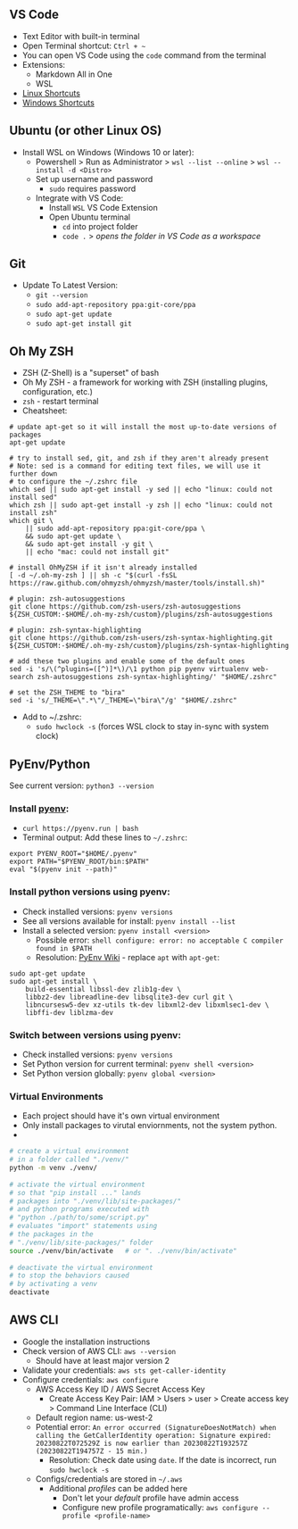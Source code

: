 ## VS Code
  - Text Editor with built-in terminal
  - Open Terminal shortcut: `Ctrl + ~`
  - You can open VS Code using the `code` command from the terminal
  - Extensions:
    - Markdown All in One
    - WSL
  - [Linux Shortcuts](https://code.visualstudio.com/shortcuts/keyboard-shortcuts-linux.pdf)
  - [Windows Shortcuts](https://code.visualstudio.com/shortcuts/keyboard-shortcuts-windows.pdf)
## Ubuntu (or other Linux OS)
  - Install WSL on Windows (Windows 10 or later):
    - Powershell > Run as Administrator > `wsl --list --online` > `wsl --install -d <Distro>`
    - Set up username and password
      - `sudo` requires password
    - Integrate with VS Code:
      - Install `WSL` VS Code Extension
      - Open Ubuntu terminal
        - `cd` into project folder
        - `code .` > *opens the folder in VS Code as a workspace*
  
## Git
  - Update To Latest Version:
    - `git --version`
    - `sudo add-apt-repository ppa:git-core/ppa` 
    - `sudo apt-get update`
    - `sudo apt-get install git`

## Oh My ZSH
  - ZSH (Z-Shell) is a "superset" of bash
  - Oh My ZSH - a framework for working with ZSH (installing plugins, configuration, etc.)
  - `zsh` - restart terminal
  - Cheatsheet:
````shell
# update apt-get so it will install the most up-to-date versions of packages
apt-get update

# try to install sed, git, and zsh if they aren't already present
# Note: sed is a command for editing text files, we will use it further down
# to configure the ~/.zshrc file
which sed || sudo apt-get install -y sed || echo "linux: could not install sed"
which zsh || sudo apt-get install -y zsh || echo "linux: could not install zsh"
which git \
    || sudo add-apt-repository ppa:git-core/ppa \
    && sudo apt-get update \
    && sudo apt-get install -y git \
    || echo "mac: could not install git"

# install OhMyZSH if it isn't already installed
[ -d ~/.oh-my-zsh ] || sh -c "$(curl -fsSL https://raw.github.com/ohmyzsh/ohmyzsh/master/tools/install.sh)"

# plugin: zsh-autosuggestions
git clone https://github.com/zsh-users/zsh-autosuggestions ${ZSH_CUSTOM:-$HOME/.oh-my-zsh/custom}/plugins/zsh-autosuggestions

# plugin: zsh-syntax-highlighting
git clone https://github.com/zsh-users/zsh-syntax-highlighting.git ${ZSH_CUSTOM:-$HOME/.oh-my-zsh/custom}/plugins/zsh-syntax-highlighting

# add these two plugins and enable some of the default ones
sed -i 's/\(^plugins=([^)]*\)/\1 python pip pyenv virtualenv web-search zsh-autosuggestions zsh-syntax-highlighting/' "$HOME/.zshrc"

# set the ZSH_THEME to "bira"
sed -i 's/_THEME=\".*\"/_THEME=\"bira\"/g' "$HOME/.zshrc"

````

- Add to ~/.zshrc:
  - `sudo hwclock -s` (forces WSL clock to stay in-sync with system clock)

## PyEnv/Python
See current version: `python3 --version`

### Install [pyenv](https://github.com/pyenv/pyenv):
  - `curl https://pyenv.run | bash`
  - Terminal output: Add these lines to `~/.zshrc`:
```shell
export PYENV_ROOT="$HOME/.pyenv"
export PATH="$PYENV_ROOT/bin:$PATH"
eval "$(pyenv init --path)"
```

### Install python versions using pyenv:
  - Check installed versions: `pyenv versions`
  - See all versions available for install: `pyenv install --list`
  - Install a selected version: `pyenv install <version>`
    - Possible error: ```shell configure: error: no acceptable C compiler found in $PATH```
    - Resolution: [PyEnv Wiki](https://github.com/pyenv/pyenv/wiki#suggested-build-environment) - replace `apt` with `apt-get`:
```shell
sudo apt-get update
sudo apt-get install \
    build-essential libssl-dev zlib1g-dev \
    libbz2-dev libreadline-dev libsqlite3-dev curl git \
    libncursesw5-dev xz-utils tk-dev libxml2-dev libxmlsec1-dev \
    libffi-dev liblzma-dev
```
### Switch between versions using pyenv:
  - Check installed versions: `pyenv versions`
  - Set Python version for current terminal: `pyenv shell <version>`
  - Set Python version globally: `pyenv global <version>`

### Virtual Environments

- Each project should have it's own virtual environment
- Only install packages to virutal enviornments, not the system python.
- 
```sh
# create a virtual environment 
# in a folder called "./venv/"
python -m venv ./venv/
  
# activate the virtual environment 
# so that "pip install ..." lands 
# packages into "./venv/lib/site-packages/" 
# and python programs executed with
# "python ./path/to/some/script.py" 
# evaluates "import" statements using 
# the packages in the 
# "./venv/lib/site-packages/" folder
source ./venv/bin/activate   # or ". ./venv/bin/activate"
  
# deactivate the virtual environment 
# to stop the behaviors caused 
# by activating a venv
deactivate
```




## AWS CLI
  - Google the installation instructions
  - Check version of AWS CLI: `aws --version` 
    - Should have at least major version 2
  - Validate your credentials: `aws sts get-caller-identity`
  - Configure credentials: `aws configure`
      - AWS Access Key ID / AWS Secret Access Key
        - Create Access Key Pair: IAM > Users > user > Create access key > Command Line Interface (CLI)
      - Default region name: us-west-2
      - Potential error: `An error occurred (SignatureDoesNotMatch) when calling the GetCallerIdentity operation: Signature expired: 20230822T072529Z is now earlier than 20230822T193257Z (20230822T194757Z - 15 min.)`
        - Resolution: Check date using `date`. If the date is incorrect, run `sudo hwclock -s`
    - Configs/credentials are stored in `~/.aws`
      - Additional *profiles* can be added here
        - Don't let your *default* profile have admin access
        - Configure new profile programatically: `aws configure --profile <profile-name>`
